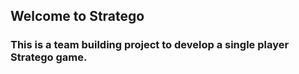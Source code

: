 ## Welcome to Stratego
### This is a team building project to develop a single player Stratego game.

